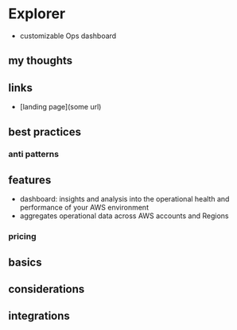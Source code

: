 # Explorer

- customizable Ops dashboard

## my thoughts

## links

- [landing page](some url)

## best practices

### anti patterns

## features

- dashboard: insights and analysis into the operational health and performance of your AWS environment
- aggregates operational data across AWS accounts and Regions

### pricing

## basics

## considerations

## integrations
